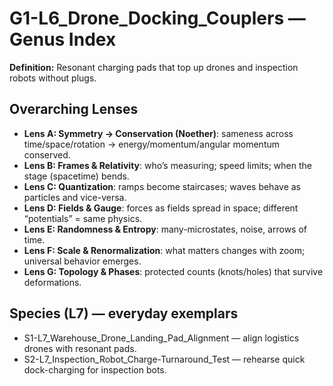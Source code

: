 # G1-L6_Drone_Docking_Couplers — Genus Index
**Definition:** Resonant charging pads that top up drones and inspection robots without plugs.
## Overarching Lenses

- **Lens A: Symmetry -> Conservation (Noether)**: sameness across time/space/rotation → energy/momentum/angular momentum conserved.
- **Lens B: Frames & Relativity**: who’s measuring; speed limits; when the stage (spacetime) bends.
- **Lens C: Quantization**: ramps become staircases; waves behave as particles and vice-versa.
- **Lens D: Fields & Gauge**: forces as fields spread in space; different “potentials” = same physics.
- **Lens E: Randomness & Entropy**: many-microstates, noise, arrows of time.
- **Lens F: Scale & Renormalization**: what matters changes with zoom; universal behavior emerges.
- **Lens G: Topology & Phases**: protected counts (knots/holes) that survive deformations.

## Species (L7) — everyday exemplars
- S1-L7_Warehouse_Drone_Landing_Pad_Alignment — align logistics drones with resonant pads.
- S2-L7_Inspection_Robot_Charge-Turnaround_Test — rehearse quick dock-charging for inspection bots.
